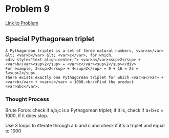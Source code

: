 # Problem 9

[Link to Problem](https://projecteuler.net/problem=9)

## Special Pythagorean triplet

```
A Pythagorean triplet is a set of three natural numbers, <var>a</var> &lt; <var>b</var> &lt; <var>c</var>, for which,
<div style="text-align:center;"> <var>a</var><sup>2</sup> + <var>b</var><sup>2</sup> = <var>c</var><sup>2</sup></div>
For example, 3<sup>2</sup> + 4<sup>2</sup> = 9 + 16 = 25 = 5<sup>2</sup>.
There exists exactly one Pythagorean triplet for which <var>a</var> + <var>b</var> + <var>c</var> = 1000.<br/>Find the product <var>abc</var>.

```

### Thought Process

Brute Force: check if a,b,c is a Pythagorean triplet; if it is, check if a+b+c = 1000, if it does stop.

Use 3 loops to itterate through a b and c and check if it's a triplet and equal to 1000